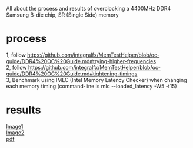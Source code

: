 All about the process and results of overclocking a 4400MHz DDR4 Samsung B-die chip, SR (Single Side) memory
# process
1, follow https://github.com/integralfx/MemTestHelper/blob/oc-guide/DDR4%20OC%20Guide.md#trying-higher-frequencies  
2, follow https://github.com/integralfx/MemTestHelper/blob/oc-guide/DDR4%20OC%20Guide.md#tightening-timings  
3, Benchmark using IMLC (Intel Memory Latency Checker) when changing each memory timing (command-line is mlc --loaded_latency -W5 -t15)  
# results
[Image1](https://raw.githubusercontent.com/IKEDAI1014/PersonalNote/main/CONTENTS/Benchs/Memory%20OC/samsung%20B-die/SR/results_page_1.png)  
[Image2](results_page_2.png)  
[pdf](results.pdf)  
